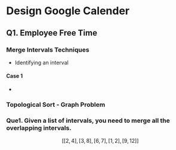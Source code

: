 # Design Google Calender

## Q1. Employee Free Time

### Merge Intervals Techniques

- Identifying an interval

#### Case 1

- 

### Topological Sort - Graph Problem

### Que1. Given a list of intervals, you need to merge all the overlapping intervals.

$$ [[2, 4], [3, 8], [6, 7], [1, 2], [9, 12]] $$